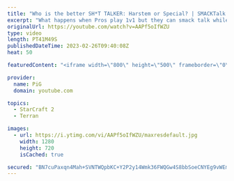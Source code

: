 ```yaml
---
title: "Who is the better SH*T TALKER: Harstem or Special? | SMACKTalk #1 - StarCraft 2"
excerpt: "What happens when Pros play 1v1 but they can smack talk while playing? Imagine telling Yo mamma jokes to throw your opponent off :P That's SMACKTalk, a new show format by PiG!  First up, Harstem the Captain himself against none other than Special!  At the end of the series, the live audience gets to"
originalUrl: https://youtube.com/watch?v=AAPf5oIfWZU
type: video
length: PT41M49S
publishedDateTime: 2023-02-26T09:40:08Z
heat: 50

featuredContent: "<iframe width=\"800\" height=\"500\" frameborder=\"0\" src=\"https://www.youtube.com/embed/AAPf5oIfWZU\" allow=\"accelerometer; autoplay; encrypted-media; gyroscope; picture-in-picture\" allowfullscreen></iframe>"

provider:
  name: PiG
  domain: youtube.com

topics:
  - StarCraft 2
  - Terran

images:
  - url: https://i.ytimg.com/vi/AAPf5oIfWZU/maxresdefault.jpg
    width: 1280
    height: 720
    isCached: true

secured: "BN7cuPaxqn4Mah+SVNTWQpbKC+Y2P2y14Wmk36FWQGw4S8bbSoeCNYEg9vWEmOp+V+dFwmb1Zo0Kca3r/RhMP1KvtBJ16vaaHJbZ/nh2fuNhzst+jbuWB8ItI8JH3ItK/FQCjTd2VPyQk2E+VcUlVEsJYIdBBniFHWLzqUFe3llq09b+8Ii2VLXFLG01+1yMjOuaqdG3MtsMvw6vxGSCeq4deutDF7djpdUnhz4iA+W2SCS7rgjqB6/udgznrGk1NpFmbI0uav0YFNiXzcRqzFZQspLGSH4L+g+bcsA9CX5dX9nKEEdos5FgE/HUIIc3v5JsGFU8uLx7ulwTOZvv+Hwbi3vvJ+Z3hCg1Bum/rGN4bJaGHtkkYZeqvDJwBI+tztfuDUG6i2+/xpMrNtvQrOHYMzquZRW2rDGTO0zxZdg=;uTo/c/5B9AO+JiYzZrADaQ=="
---
```


